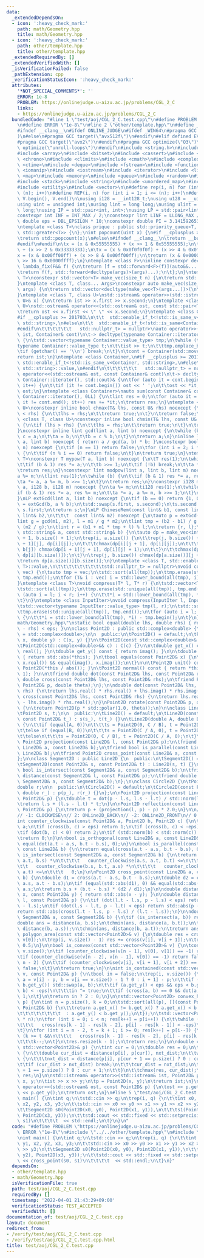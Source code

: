 ```yaml
---
data:
  _extendedDependsOn:
  - icon: ':heavy_check_mark:'
    path: math/Geometry.hpp
    title: math/Geometry.hpp
  - icon: ':heavy_check_mark:'
    path: other/template.hpp
    title: other/template.hpp
  _extendedRequiredBy: []
  _extendedVerifiedWith: []
  _isVerificationFailed: false
  _pathExtension: cpp
  _verificationStatusIcon: ':heavy_check_mark:'
  attributes:
    '*NOT_SPECIAL_COMMENTS*': ''
    ERROR: 1e-8
    PROBLEM: https://onlinejudge.u-aizu.ac.jp/problems/CGL_2_C
    links:
    - https://onlinejudge.u-aizu.ac.jp/problems/CGL_2_C
  bundledCode: "#line 1 \"test/aoj/CGL_2_C.test.cpp\"\n#define PROBLEM \"https://onlinejudge.u-aizu.ac.jp/problems/CGL_2_C\"\
    \n#define ERROR \"1e-8\"\n#line 2 \"other/template.hpp\"\n#define _CRT_SECURE_NO_WARNINGS\n\
    #ifndef __clang__\n#ifdef ONLINE_JUDGE\n#ifdef _WIN64\n#pragma GCC target(\"avx2\"\
    )\n#else\n#pragma GCC target(\"avx512f\")\n#endif\n#elif defined EVAL\n#else\n\
    #pragma GCC target(\"avx2\")\n#endif\n#pragma GCC optimize(\"O3\")\n#pragma GCC\
    \ optimize(\"unroll-loops\")\n#endif\n#include <string.h>\n#include <algorithm>\n\
    #include <array>\n#include <bitset>\n#include <cassert>\n#include <cfloat>\n#include\
    \ <chrono>\n#include <climits>\n#include <cmath>\n#include <complex>\n#include\
    \ <ctime>\n#include <deque>\n#include <fstream>\n#include <functional>\n#include\
    \ <iomanip>\n#include <iostream>\n#include <iterator>\n#include <list>\n#include\
    \ <map>\n#include <memory>\n#include <queue>\n#include <random>\n#include <set>\n\
    #include <stack>\n#include <string>\n#include <unordered_map>\n#include <unordered_set>\n\
    #include <utility>\n#include <vector>\n\n#define rep(i, n) for (int i = 0; i <\
    \ (n); i++)\n#define REP(i, n) for (int i = 1; i <= (n); i++)\n#define all(V)\
    \ V.begin(), V.end()\n\nusing i128 = __int128_t;\nusing u128 = __uint128_t;\n\
    using uint = unsigned int;\nusing lint = long long;\nusing ulint = unsigned long\
    \ long;\nusing IP = std::pair<int, int>;\nusing LP = std::pair<lint, lint>;\n\n\
    constexpr int INF = INT_MAX / 2;\nconstexpr lint LINF = LLONG_MAX / 2;\nconstexpr\
    \ double eps = DBL_EPSILON * 10;\nconstexpr double PI = 3.141592653589793238462643383279;\n\
    \ntemplate <class T>\nclass prique : public std::priority_queue<T, std::vector<T>,\
    \ std::greater<T>> {\n};\nint popcount(uint x) {\n#if __cplusplus >= 202002L\n\
    \treturn std::popcount(x);\n#else\n#ifndef __clang__\n\treturn __builtin_popcount(x);\n\
    #endif\n#endif\n\tx = (x & 0x55555555) + (x >> 1 & 0x55555555);\n\tx = (x & 0x33333333)\
    \ + (x >> 2 & 0x33333333);\n\tx = (x & 0x0f0f0f0f) + (x >> 4 & 0x0f0f0f0f);\n\t\
    x = (x & 0x00ff00ff) + (x >> 8 & 0x00ff00ff);\n\treturn (x & 0x0000ffff) + (x\
    \ >> 16 & 0x0000ffff);\n}\ntemplate <class F>\ninline constexpr decltype(auto)\
    \ lambda_fix(F&& f) {\n\treturn [f = std::forward<F>(f)](auto&&... args) {\n\t\
    \treturn f(f, std::forward<decltype(args)>(args)...);\n\t};\n}\ntemplate <class\
    \ T>\nconstexpr std::vector<T> make_vec(size_t n) {\n\treturn std::vector<T>(n);\n\
    }\ntemplate <class T, class... Args>\nconstexpr auto make_vec(size_t n, Args&&...\
    \ args) {\n\treturn std::vector<decltype(make_vec<T>(args...))>(\n\t\tn, make_vec<T>(std::forward<Args>(args)...));\n\
    }\ntemplate <class T, class U>\nstd::istream& operator>>(std::istream& ist, std::pair<T,\
    \ U>& x) {\n\treturn ist >> x.first >> x.second;\n}\ntemplate <class T, class\
    \ U>\nstd::ostream& operator<<(std::ostream& ost, const std::pair<T, U>& x) {\n\
    \treturn ost << x.first << \" \" << x.second;\n}\ntemplate <class Container,\n\
    #if __cplusplus >= 201703L\n\t\t  std::enable_if_t<!std::is_same_v<Container,\
    \ std::string>,\n#else\n\t\t  std::enable_if_t<!std::is_same<Container, std::string>::value,\n\
    #endif\n\t\t\t\t\t\t   std::nullptr_t> = nullptr>\nauto operator>>(std::istream&\
    \ ist, Container& cont)\n\t-> decltype(typename Container::iterator(), std::cin)&\
    \ {\n\tstd::vector<typename Container::value_type> tmp;\n\twhile (true) {\n\t\t\
    typename Container::value_type t;\n\t\tist >> t;\n\t\ttmp.emplace_back(t);\n\t\
    \tif (getchar() == '\\n') break;\n\t}\n\tcont = Container(std::move(tmp));\n\t\
    return ist;\n}\ntemplate <class Container,\n#if __cplusplus >= 201703L\n\t\t \
    \ std::enable_if_t<!std::is_same_v<Container, std::string>,\n#else\n\t\t  std::enable_if_t<!std::is_same<Container,\
    \ std::string>::value,\n#endif\n\t\t\t\t\t\t   std::nullptr_t> = nullptr>\nauto\
    \ operator<<(std::ostream& ost, const Container& cont)\n\t-> decltype(typename\
    \ Container::iterator(), std::cout)& {\n\tfor (auto it = cont.begin(); it != cont.end();\
    \ it++) {\n\t\tif (it != cont.begin()) ost << ' ';\n\t\tost << *it;\n\t}\n\treturn\
    \ ost;\n}\ntemplate <class Container>\nauto sum(const Container& cont)\n\t-> decltype(typename\
    \ Container::iterator(), 0LL) {\n\tlint res = 0;\n\tfor (auto it = cont.begin();\
    \ it != cont.end(); it++) res += *it;\n\treturn res;\n}\ntemplate <class T, class\
    \ U>\nconstexpr inline bool chmax(T& lhs, const U& rhs) noexcept {\n\tif (lhs\
    \ < rhs) {\n\t\tlhs = rhs;\n\t\treturn true;\n\t}\n\treturn false;\n}\ntemplate\
    \ <class T, class U>\nconstexpr inline bool chmin(T& lhs, const U& rhs) noexcept\
    \ {\n\tif (lhs > rhs) {\n\t\tlhs = rhs;\n\t\treturn true;\n\t}\n\treturn false;\n\
    }\nconstexpr inline lint gcd(lint a, lint b) noexcept {\n\twhile (b) {\n\t\tlint\
    \ c = a;\n\t\ta = b;\n\t\tb = c % b;\n\t}\n\treturn a;\n}\ninline lint lcm(lint\
    \ a, lint b) noexcept { return a / gcd(a, b) * b; }\nconstexpr bool isprime(lint\
    \ n) noexcept {\n\tif (n == 1) return false;\n\tfor (int i = 2; i * i <= n; i++)\
    \ {\n\t\tif (n % i == 0) return false;\n\t}\n\treturn true;\n}\ntemplate <class\
    \ T>\nconstexpr T mypow(T a, lint b) noexcept {\n\tT res(1);\n\twhile (true) {\n\
    \t\tif (b & 1) res *= a;\n\t\tb >>= 1;\n\t\tif (!b) break;\n\t\ta *= a;\n\t}\n\
    \treturn res;\n}\nconstexpr lint modpow(lint a, lint b, lint m) noexcept {\n\t\
    a %= m;\n\tlint res(1);\n\twhile (b) {\n\t\tif (b & 1) res *= a, res %= m;\n\t\
    \ta *= a, a %= m, b >>= 1;\n\t}\n\treturn res;\n}\nconstexpr i128 modpow(i128\
    \ a, i128 b, i128 m) noexcept {\n\ta %= m;\n\ti128 res(1);\n\twhile (b) {\n\t\t\
    if (b & 1) res *= a, res %= m;\n\t\ta *= a, a %= m, b >>= 1;\n\t}\n\treturn res;\n\
    }\nLP extGcd(lint a, lint b) noexcept {\n\tif (b == 0) return {1, 0};\n\tLP s\
    \ = extGcd(b, a % b);\n\tstd::swap(s.first, s.second);\n\ts.second -= a / b *\
    \ s.first;\n\treturn s;\n}\nLP ChineseRem(const lint& b1, const lint& m1, const\
    \ lint& b2,\n\t\t\t  const lint& m2) noexcept {\n\tauto p = extGcd(m1, m2);\n\t\
    lint g = gcd(m1, m2), l = m1 / g * m2;\n\tlint tmp = (b2 - b1) / g * p.first %\
    \ (m2 / g);\n\tlint r = (b1 + m1 * tmp + l) % l;\n\treturn {r, l};\n}\nint LCS(const\
    \ std::string& a, const std::string& b) {\n\tauto dp = make_vec<int>(a.size()\
    \ + 1, b.size() + 1);\n\trep(i, a.size()) {\n\t\trep(j, b.size()) {\n\t\t\tchmax(dp[i\
    \ + 1][j], dp[i][j]);\n\t\t\tchmax(dp[i][j + 1], dp[i][j]);\n\t\t\tif (a[i] ==\
    \ b[j]) chmax(dp[i + 1][j + 1], dp[i][j] + 1);\n\t\t}\n\t\tchmax(dp[i + 1][b.size()],\
    \ dp[i][b.size()]);\n\t}\n\trep(j, b.size()) chmax(dp[a.size()][j + 1], dp[a.size()][j]);\n\
    \treturn dp[a.size()][b.size()];\n}\ntemplate <class T, std::enable_if_t<std::is_convertible<int,\
    \ T>::value,\n\t\t\t\t\t\t\t\t\tstd::nullptr_t> = nullptr>\nvoid compress(std::vector<T>&\
    \ vec) {\n\tauto tmp = vec;\n\tstd::sort(all(tmp));\n\ttmp.erase(std::unique(all(tmp)),\
    \ tmp.end());\n\tfor (T& i : vec) i = std::lower_bound(all(tmp), i) - tmp.begin();\n\
    }\ntemplate <class T>\nvoid compress(T* l, T* r) {\n\tstd::vector<T> tmp(l, r);\n\
    \tstd::sort(all(tmp));\n\ttmp.erase(std::unique(all(tmp)), tmp.end());\n\tfor\
    \ (auto i = l; i < r; i++) {\n\t\t*i = std::lower_bound(all(tmp), *i) - tmp.begin();\n\
    \t}\n}\ntemplate <class InputIter>\nvoid compress(InputIter l, InputIter r) {\n\
    \tstd::vector<typename InputIter::value_type> tmp(l, r);\n\tstd::sort(all(tmp));\n\
    \ttmp.erase(std::unique(all(tmp)), tmp.end());\n\tfor (auto i = l; i < r; i++)\
    \ {\n\t\t*i = std::lower_bound(all(tmp), *i) - tmp.begin();\n\t}\n}\n#line 2 \"\
    math/Geometry.hpp\"\nstatic bool equal(double lhs, double rhs) { return std::abs(lhs\
    \ - rhs) < eps; }\n\nclass Point2D : public std::complex<double> {\n\tusing C\
    \ = std::complex<double>;\n\n  public:\n\tPoint2D() = default;\n\tPoint2D(double\
    \ x, double y) : C(x, y) {}\n\tPoint2D(const std::complex<double>& c) : C(c) {}\n\
    \tPoint2D(std::complex<double>&& c) : C(c) {}\n\n\tdouble get_x() const { return\
    \ real(); }\n\tdouble get_y() const { return imag(); }\n\n\tdouble abs() const\
    \ { return std::abs(*this); }\n\tbool equals(const Point2D& x) {\n\t\treturn equal(real(),\
    \ x.real()) && equal(imag(), x.imag());\n\t}\n\n\tPoint2D unit() const { return\
    \ Point2D(*this / abs()); }\n\tPoint2D normal() const { return *this * std::complex<double>(0,\
    \ 1); }\n\n\tfriend double dot(const Point2D& lhs, const Point2D& rhs);\n\tfriend\
    \ double cross(const Point2D& lhs, const Point2D& rhs);\n\tfriend Point2D rotate(const\
    \ Point2D& p, double theta);\n};\n\ndouble dot(const Point2D& lhs, const Point2D&\
    \ rhs) {\n\treturn lhs.real() * rhs.real() + lhs.imag() * rhs.imag();\n}\ndouble\
    \ cross(const Point2D& lhs, const Point2D& rhs) {\n\treturn lhs.real() * rhs.imag()\
    \ - lhs.imag() * rhs.real();\n}\nPoint2D rotate(const Point2D& p, double theta)\
    \ {\n\treturn Point2D(p * std::polar(1.0, theta));\n}\n\nclass Line2D {\n  protected:\n\
    \tPoint2D s, t;\n\n  public:\n\tLine2D() = default;\n\tLine2D(const Point2D& s_,\
    \ const Point2D& t_) : s(s_), t(t_) {}\n\tLine2D(double A, double B, double C)\
    \ {\n\t\tif (equal(A, 0))\n\t\t\ts = Point2D(0, C / B), t = Point2D(1, C / B);\n\
    \t\telse if (equal(B, 0))\n\t\t\ts = Point2D(C / A, 0), t = Point2D(C / A, 1);\n\
    \t\telse\n\t\t\ts = Point2D(0, C / B), t = Point2D(C / A, 0);\n\t}\n\n\tfriend\
    \ Point2D projection(const Line2D& l, const Point2D& p);\n\tfriend bool is_orthogonal(const\
    \ Line2D& a, const Line2D& b);\n\tfriend bool is_parallel(const Line2D& a, const\
    \ Line2D& b);\n\tfriend Point2D cross_point(const Line2D& a, const Line2D& b);\n\
    };\n\nclass Segment2D : public Line2D {\n  public:\n\tSegment2D() = default;\n\
    \tSegment2D(const Point2D& s, const Point2D& t) : Line2D(s, t) {}\n\n\tfriend\
    \ bool is_intersect(const Segment2D& a, const Segment2D& b);\n\tfriend double\
    \ distance(const Segment2D& l, const Point2D& p);\n\tfriend double distance(const\
    \ Segment2D& a, const Segment2D& b);\n};\n\nclass Circle2D {\n\tPoint2D p;\n\t\
    double r;\n\n  public:\n\tCircle2D() = default;\n\tCircle2D(const Point2D& p_,\
    \ double r_) : p(p_), r(r_) {}\n};\n\nPoint2D projection(const Line2D& l, const\
    \ Point2D& p) {\n\tdouble t = dot(p - l.s, l.s - l.t) / std::norm(l.s - l.t);\n\
    \treturn l.s + (l.s - l.t) * t;\n}\n\nPoint2D reflection(const Line2D& l, const\
    \ Point2D& p) {\n\treturn p + (projection(l, p) - p) * 2.0;\n}\n\n// 1: COUNTER_CLOCKWISE\n\
    // -1: CLOCKWISE\n// 2: ONLine2D_BACK\n// -2: ONLine2D_FRONT\n// 0: ON_Segment2D\n\
    int counter_clockwise(const Point2D& a, Point2D b, Point2D c) {\n\tb -= a, c -=\
    \ a;\n\tif (cross(b, c) > eps) return 1;\n\tif (cross(b, c) < -eps) return -1;\n\
    \tif (dot(b, c) < 0) return 2;\n\tif (std::norm(b) < std::norm(c)) return -2;\n\
    \treturn 0;\n}\n\nbool is_orthogonal(const Line2D& a, const Line2D& b) {\n\treturn\
    \ equal(dot(a.t - a.s, b.t - b.s), 0);\n}\n\nbool is_parallel(const Line2D& a,\
    \ const Line2D& b) {\n\treturn equal(cross(a.t - a.s, b.t - b.s), 0);\n}\n\nbool\
    \ is_intersect(const Segment2D& a, const Segment2D& b) {\n\treturn counter_clockwise(a.s,\
    \ a.t, b.s) *\n\t\t\t\t   counter_clockwise(a.s, a.t, b.t) <=\n\t\t\t   0 &&\n\
    \t\t   counter_clockwise(b.s, b.t, a.s) *\n\t\t\t\t   counter_clockwise(b.s, b.t,\
    \ a.t) <=\n\t\t\t   0;\n}\n\nPoint2D cross_point(const Line2D& a, const Line2D&\
    \ b) {\n\tdouble d1 = cross(a.t - a.s, b.t - b.s);\n\tdouble d2 = cross(a.t -\
    \ a.s, a.t - b.s);\n\tif (equal(std::abs(d1), 0) && equal(std::abs(d2), 0)) return\
    \ a.s;\n\treturn b.s + (b.t - b.s) * (d2 / d1);\n}\n\ndouble distance(const Point2D&\
    \ x, const Point2D& y) { return std::abs(x - y); }\n\ndouble distance(const Segment2D&\
    \ l, const Point2D& p) {\n\tif (dot(l.t - l.s, p - l.s) < eps) return std::abs(p\
    \ - l.s);\n\tif (dot(l.s - l.t, p - l.t) < eps) return std::abs(p - l.t);\n\t\
    return std::abs(cross(l.t - l.s, p - l.s) / (l.t - l.s));\n}\n\ndouble distance(const\
    \ Segment2D& a, const Segment2D& b) {\n\tif (is_intersect(a, b)) return 0;\n\t\
    double ans = distance(a, b.s);\n\tchmin(ans, distance(a, b.t));\n\tchmin(ans,\
    \ distance(b, a.s));\n\tchmin(ans, distance(b, a.t));\n\treturn ans;\n}\n\ndouble\
    \ polygon_area(const std::vector<Point2D>& v) {\n\tdouble res = cross(v.back(),\
    \ v[0]);\n\trep(i, v.size() - 1) res += cross(v[i], v[i + 1]);\n\treturn res *\
    \ 0.5;\n}\n\nbool is_convex(const std::vector<Point2D>& v) {\n\tconst int n =\
    \ v.size();\n\tif (counter_clockwise(v[n - 1], v[0], v[1]) == -1) return false;\n\
    \tif (counter_clockwise(v[n - 2], v[n - 1], v[0]) == -1) return false;\n\trep(i,\
    \ n - 2) {\n\t\tif (counter_clockwise(v[i], v[i + 1], v[i + 2]) == -1) return\
    \ false;\n\t}\n\treturn true;\n}\n\nint is_contained(const std::vector<Point2D>&\
    \ v, const Point2D& p) {\n\tbool in = false;\n\trep(i, v.size()) {\n\t\tPoint2D\
    \ a = v[i] - p, b = v[i == v.size() - 1 ? 0 : i + 1] - p;\n\t\tif (a.get_y() >\
    \ b.get_y()) std::swap(a, b);\n\t\tif (a.get_y() < eps && eps < b.get_y() && cross(a,\
    \ b) < -eps)\n\t\t\tin ^= true;\n\t\tif (cross(a, b) == 0 && dot(a, b) <= 0) return\
    \ 1;\n\t}\n\treturn in ? 2 : 0;\n}\n\nstd::vector<Point2D> convex_hull(std::vector<Point2D>\
    \ p) {\n\tint n = p.size(), k = 0;\n\tstd::sort(all(p), [](const Point2D& a, const\
    \ Point2D& b) {\n\t\treturn a.get_x() != b.get_x() ? a.get_x() < b.get_x()\n\t\
    \t\t\t\t\t\t\t\t  : a.get_y() < b.get_y();\n\t});\n\tstd::vector<Point2D> res(2\
    \ * n);\n\tfor (int i = 0; i < n; res[k++] = p[i++]) {\n\t\twhile (k >= 2 &&\n\
    \t\t\t   cross(res[k - 1] - res[k - 2], p[i] - res[k - 1]) < -eps)\n\t\t\tk--;\n\
    \t}\n\tfor (int i = n - 2, t = k + 1; i >= 0; res[k++] = p[i--]) {\n\t\twhile\
    \ (k >= t &&\n\t\t\t   cross(res[k - 1] - res[k - 2], p[i] - res[k - 1]) < -eps)\n\
    \t\t\tk--;\n\t}\n\tres.resize(k - 1);\n\treturn res;\n}\n\ndouble convex_polygon_diameter(const\
    \ std::vector<Point2D>& p) {\n\tint cur = 0;\n\tdouble res = 0;\n\trep(i, p.size())\
    \ {\n\t\tdouble cur_dist = distance(p[i], p[cur]), nxt_dist;\n\t\twhile (true)\
    \ {\n\t\t\tnxt_dist = distance(p[i], p[cur + 1 == p.size() ? 0 : cur + 1]);\n\t\
    \t\tif (cur_dist > nxt_dist) break;\n\t\t\tcur_dist = nxt_dist;\n\t\t\tcur = cur\
    \ + 1 == p.size() ? 0 : cur + 1;\n\t\t}\n\t\tchmax(res, cur_dist);\n\t}\n\treturn\
    \ res;\n}\n\nstd::istream& operator>>(std::istream& ist, Point2D& p) {\n\tdouble\
    \ x, y;\n\tist >> x >> y;\n\tp = Point2D(x, y);\n\treturn ist;\n}\n\nstd::ostream&\
    \ operator<<(std::ostream& ost, const Point2D& p) {\n\tost << p.get_x() << ' '\
    \ << p.get_y();\n\treturn ost;\n}\n#line 5 \"test/aoj/CGL_2_C.test.cpp\"\nint\
    \ main() {\n\tint q;\n\tstd::cin >> q;\n\trep(i, q) {\n\t\tint x0, y0, x1, y1,\
    \ x2, y2, x3, y3;\n\t\tstd::cin >> x0 >> y0 >> x1 >> y1 >> x2 >> y2 >> x3 >> y3;\n\
    \t\tSegment2D s0(Point2D(x0, y0), Point2D(x1, y1)),\n\t\t\ts1(Point2D(x2, y2),\
    \ Point2D(x3, y3));\n\t\tstd::cout << std::fixed << std::setprecision(12) << cross_point(s0,\
    \ s1)\n\t\t\t\t  << std::endl;\n\t}\n}\n"
  code: "#define PROBLEM \"https://onlinejudge.u-aizu.ac.jp/problems/CGL_2_C\"\n#define\
    \ ERROR \"1e-8\"\n#include \"../../other/template.hpp\"\n#include \"../../math/Geometry.hpp\"\
    \nint main() {\n\tint q;\n\tstd::cin >> q;\n\trep(i, q) {\n\t\tint x0, y0, x1,\
    \ y1, x2, y2, x3, y3;\n\t\tstd::cin >> x0 >> y0 >> x1 >> y1 >> x2 >> y2 >> x3\
    \ >> y3;\n\t\tSegment2D s0(Point2D(x0, y0), Point2D(x1, y1)),\n\t\t\ts1(Point2D(x2,\
    \ y2), Point2D(x3, y3));\n\t\tstd::cout << std::fixed << std::setprecision(12)\
    \ << cross_point(s0, s1)\n\t\t\t\t  << std::endl;\n\t}\n}"
  dependsOn:
  - other/template.hpp
  - math/Geometry.hpp
  isVerificationFile: true
  path: test/aoj/CGL_2_C.test.cpp
  requiredBy: []
  timestamp: '2022-04-01 21:43:29+09:00'
  verificationStatus: TEST_ACCEPTED
  verifiedWith: []
documentation_of: test/aoj/CGL_2_C.test.cpp
layout: document
redirect_from:
- /verify/test/aoj/CGL_2_C.test.cpp
- /verify/test/aoj/CGL_2_C.test.cpp.html
title: test/aoj/CGL_2_C.test.cpp
---
```

